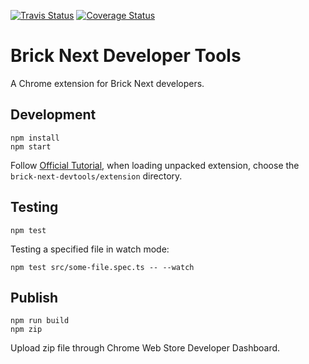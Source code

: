[![Travis Status](https://travis-ci.com/easyops-cn/brick-next-devtools.svg?branch=master)](https://travis-ci.com/easyops-cn/brick-next-devtools) [![Coverage Status](https://coveralls.io/repos/github/easyops-cn/brick-next-devtools/badge.svg?branch=master)](https://coveralls.io/github/easyops-cn/brick-next-devtools)

# Brick Next Developer Tools

A Chrome extension for Brick Next developers.

## Development

```
npm install
npm start
```

Follow [Official Tutorial](https://developer.chrome.com/extensions/getstarted), when loading unpacked extension, choose the `brick-next-devtools/extension` directory.

## Testing

```
npm test
```

Testing a specified file in watch mode:

```
npm test src/some-file.spec.ts -- --watch
```

## Publish

```
npm run build
npm zip
```

Upload zip file through Chrome Web Store Developer Dashboard.
